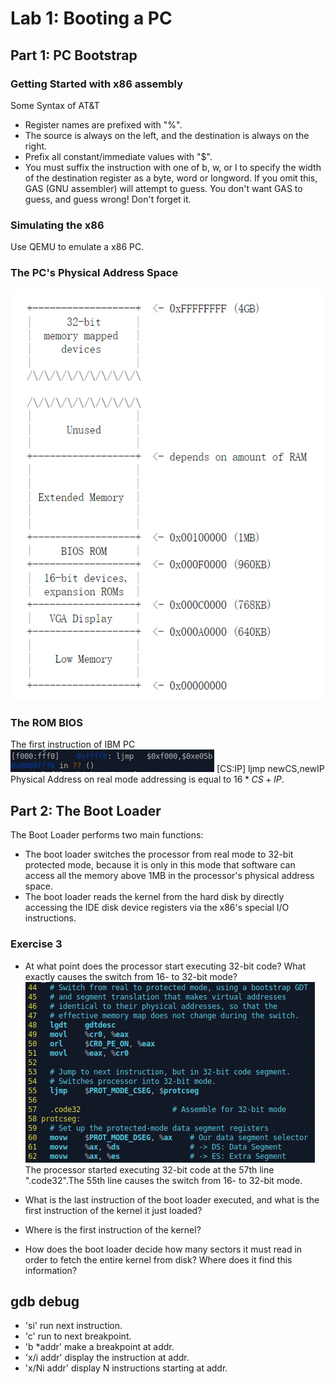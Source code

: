 # Lab 1: Booting a PC
## Part 1: PC Bootstrap
### Getting Started with x86 assembly
Some Syntax of AT&T
* Register names are prefixed with "%".
* The source is always on the left, and the destination is always on the right.
* Prefix all constant/immediate values with "$".
* You must suffix the instruction with one of b, w, or l to specify the width of the destination register as a byte, word or longword. If you omit this, GAS (GNU assembler) will attempt to guess. You don't want GAS to guess, and guess wrong! Don't forget it.

### Simulating the x86
Use QEMU to emulate a x86 PC.

### The PC's Physical Address Space
![Physical Address Space](https://github.com/RaccoonFan/mitLab6.828_note/blob/main/images/lab1/Physical_Address_Space.png)

### The ROM BIOS
The first instruction of IBM PC
![first instruction](https://github.com/RaccoonFan/mitLab6.828_note/blob/main/images/lab1/firstinstruction.bmp)
[CS:IP] ljmp newCS,newIP  
Physical Address on real mode addressing is equal to $16 * CS + IP$.  

## Part 2: The Boot Loader
The Boot Loader performs two main functions:
* The boot loader switches the processor from real mode to 32-bit protected mode, because it is only in this mode that software can access all the memory above 1MB in the processor's physical address space.
* The boot loader reads the kernel from the hard disk by directly accessing the IDE disk device registers via the x86's special I/O instructions.

### Exercise 3
* At what point does the processor start executing 32-bit code? What exactly causes the switch from 16- to 32-bit mode?  
![boot.S](https://github.com/RaccoonFan/mitLab6.828_note/blob/main/images/lab1/boot.bmp)
The processor started executing 32-bit code at the 57th line ".code32".The 55th line causes the switch from 16- to 32-bit mode.
* What is the last instruction of the boot loader executed, and what is the first instruction of the kernel it just loaded?

* Where is the first instruction of the kernel?

* How does the boot loader decide how many sectors it must read in order to fetch the entire kernel from disk? Where does it find this information?
## gdb debug
* 'si' run next instruction.
* 'c' run to next breakpoint.
* 'b *addr' make a breakpoint at addr.
* 'x/i addr' display the instruction at addr.
* 'x/Ni addr' display N instructions starting at addr.
